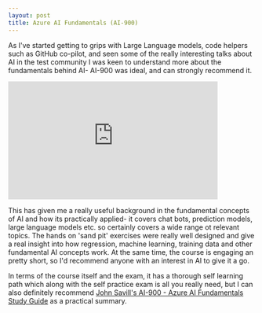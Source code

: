 ```yaml
---
layout: post
title: Azure AI Fundamentals (AI-900)
---
```


As I've started getting to grips with Large Language models, code helpers such as GitHub co-pilot, and seen some of the really interesting talks about AI in the test community I was keen to understand more about the fundamentals behind AI- AI-900 was ideal, and can strongly recommend it.

<iframe width="427" height="240" src="https://learn.microsoft.com/en-us/credentials/certifications/exams/ai-900/" title="AI-900 Azure AI Fundamentals" frameborder="0" allow="accelerometer; autoplay; clipboard-write; encrypted-media; gyroscope; picture-in-picture; web-share" referrerpolicy="strict-origin-when-cross-origin" allowfullscreen></iframe>

This has given me a really useful background in the fundamental concepts of AI and how its practically applied- it covers chat bots, prediction models, large language models etc. so certainly covers a wide range ot relevant topics. The hands on 'sand pit' exercises were really well designed and give a real insight into how regression, machine learning, training data and other fundamental AI concepts work. At the same time, the course is engaging an pretty short, so I'd recommend anyone with an interest in AI to give it a go.

In terms of the course itself and the exam, it has a thorough self learning path which along with the self practice exam is all you really need, but I can also definitely recommend [John Savill's AI-900 - Azure AI Fundamentals Study Guide](https://www.youtube.com/watch?v=E9aarWMLJw0) as a practical summary.

